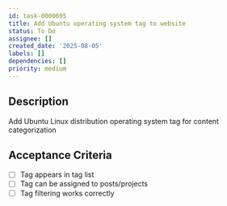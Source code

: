 ```yaml
---
id: task-0000695
title: Add Ubuntu operating system tag to website
status: To Do
assignee: []
created_date: '2025-08-05'
labels: []
dependencies: []
priority: medium
---
```


## Description

Add Ubuntu Linux distribution operating system tag for content categorization

## Acceptance Criteria

- [ ] Tag appears in tag list
- [ ] Tag can be assigned to posts/projects
- [ ] Tag filtering works correctly
